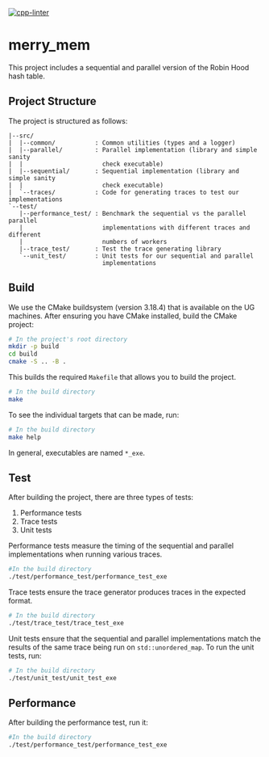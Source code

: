 [![cpp-linter](https://github.com/cpp-linter/cpp-linter-action/actions/workflows/cpp-linter.yml/badge.svg)](https://github.com/cpp-linter/cpp-linter-action/actions/workflows/cpp-linter.yml)

# merry_mem
This project includes a sequential and parallel version of the Robin Hood hash
table.

## Project Structure

The project is structured as follows:

```
|--src/
|  |--common/           : Common utilities (types and a logger)
|  |--parallel/         : Parallel implementation (library and simple sanity
|  |                      check executable)
|  |--sequential/       : Sequential implementation (library and simple sanity
|  |                      check executable)
|  `--traces/           : Code for generating traces to test our implementations
`--test/
   |--performance_test/ : Benchmark the sequential vs the parallel parallel
   |                      implementations with different traces and different
   |                      numbers of workers
   |--trace_test/       : Test the trace generating library
   `--unit_test/        : Unit tests for our sequential and parallel
                          implementations
```

## Build

We use the CMake buildsystem (version 3.18.4) that is available on the UG
machines. After ensuring you have CMake installed, build the CMake project:

```bash
# In the project's root directory
mkdir -p build
cd build
cmake -S .. -B .
```

This builds the required `Makefile` that allows you to build the project.

```bash
# In the build directory
make
```

To see the individual targets that can be made, run:

```bash
# In the build directory
make help
```

In general, executables are named `*_exe`.

## Test

After building the project, there are three types of tests:

1. Performance tests
2. Trace tests
3. Unit tests

Performance tests measure the timing of the sequential and parallel
implementations when running various traces.

```bash
#In the build directory
./test/performance_test/performance_test_exe
```

Trace tests ensure the trace generator produces traces in the expected format.

```bash
# In the build directory
./test/trace_test/trace_test_exe
```

Unit tests ensure that the sequential and parallel implementations match the
results of the same trace being run on `std::unordered_map`. To run the unit
tests, run:

```bash
# In the build directory
./test/unit_test/unit_test_exe
```

## Performance

After building the performance test, run it:

```bash
#In the build directory
./test/performance_test/performance_test_exe
```
